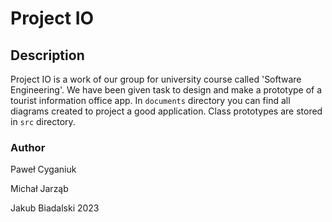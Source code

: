 # Project IO
## Description
Project IO is a work of our group for university course called 'Software Engineering'.
We have been given task to design and make a prototype of a tourist information office app.
In `documents` directory you can find all diagrams created to project a good application.
Class prototypes are stored in `src` directory.

### Author 
Paweł Cyganiuk

Michał Jarząb

Jakub Biadalski 2023

